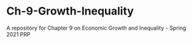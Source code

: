 # Ch-9-Growth-Inequality
A repository for Chapter 9 on Economic Growth and Inequality - Spring 2021 PRP

